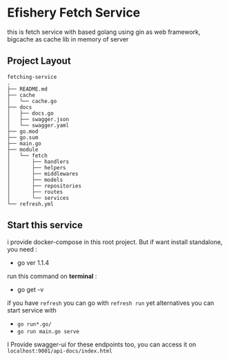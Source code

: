 # Efishery Fetch Service

this is fetch service with based golang using gin as web framework, bigcache as cache lib in memory of server

## Project Layout
```
fetching-service
.
├── README.md
├── cache
│   └── cache.go
├── docs
│   ├── docs.go
│   ├── swagger.json
│   └── swagger.yaml
├── go.mod
├── go.sum
├── main.go
├── module
│   └── fetch
│       ├── handlers
│       ├── helpers
│       ├── middlewares
│       ├── models
│       ├── repositories
│       ├── routes
│       └── services
└── refresh.yml
```

## Start this service
i provide docker-compose in this root project. But if want install standalone, you need :
- go ver 1.1.4

run this command on **terminal** :
- go get -v

if you have `refresh` you can go with `refresh run` yet alternatives you can start service with 
- `go run*.go/`
- `go run main.go serve`

I Provide swagger-ui for these endpoints too, you can access it on 
`localhost:9001/api-docs/index.html` 
